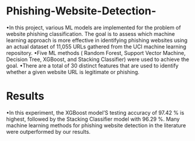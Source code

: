 # Phishing-Website-Detection-
•In this project, various ML models are implemented for the problem of website phishing classification. The goal is to assess which machine learning approach is more    effective in identifying phishing websites using an actual dataset of 11,055 URLs gathered from the UCI machine learning repository.
•Five ML methods ( Random Forest, Support Vector Machine, Decision Tree, XGBoost, and Stacking Classifier) were used to achieve the goal. 
•There are a total of 30 distinct features that are used to identify whether a given website URL is legitimate or phishing.

# Results
•In this experiment, the XGBoost model’S testing accuracy of 97.42 % is highest, followed by the Stacking Classifier model with 96.29 %. Many machine learning methods for phishing website detection in the literature were outperformed by our results.
